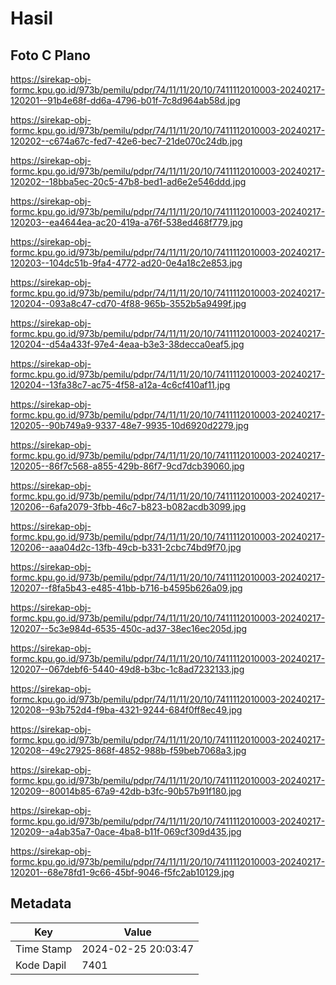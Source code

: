 # Hasil

## Foto C Plano

https://sirekap-obj-formc.kpu.go.id/973b/pemilu/pdpr/74/11/11/20/10/7411112010003-20240217-120201--91b4e68f-dd6a-4796-b01f-7c8d964ab58d.jpg

https://sirekap-obj-formc.kpu.go.id/973b/pemilu/pdpr/74/11/11/20/10/7411112010003-20240217-120202--c674a67c-fed7-42e6-bec7-21de070c24db.jpg

https://sirekap-obj-formc.kpu.go.id/973b/pemilu/pdpr/74/11/11/20/10/7411112010003-20240217-120202--18bba5ec-20c5-47b8-bed1-ad6e2e546ddd.jpg

https://sirekap-obj-formc.kpu.go.id/973b/pemilu/pdpr/74/11/11/20/10/7411112010003-20240217-120203--ea4644ea-ac20-419a-a76f-538ed468f779.jpg

https://sirekap-obj-formc.kpu.go.id/973b/pemilu/pdpr/74/11/11/20/10/7411112010003-20240217-120203--104dc51b-9fa4-4772-ad20-0e4a18c2e853.jpg

https://sirekap-obj-formc.kpu.go.id/973b/pemilu/pdpr/74/11/11/20/10/7411112010003-20240217-120204--093a8c47-cd70-4f88-965b-3552b5a9499f.jpg

https://sirekap-obj-formc.kpu.go.id/973b/pemilu/pdpr/74/11/11/20/10/7411112010003-20240217-120204--d54a433f-97e4-4eaa-b3e3-38decca0eaf5.jpg

https://sirekap-obj-formc.kpu.go.id/973b/pemilu/pdpr/74/11/11/20/10/7411112010003-20240217-120204--13fa38c7-ac75-4f58-a12a-4c6cf410af11.jpg

https://sirekap-obj-formc.kpu.go.id/973b/pemilu/pdpr/74/11/11/20/10/7411112010003-20240217-120205--90b749a9-9337-48e7-9935-10d6920d2279.jpg

https://sirekap-obj-formc.kpu.go.id/973b/pemilu/pdpr/74/11/11/20/10/7411112010003-20240217-120205--86f7c568-a855-429b-86f7-9cd7dcb39060.jpg

https://sirekap-obj-formc.kpu.go.id/973b/pemilu/pdpr/74/11/11/20/10/7411112010003-20240217-120206--6afa2079-3fbb-46c7-b823-b082acdb3099.jpg

https://sirekap-obj-formc.kpu.go.id/973b/pemilu/pdpr/74/11/11/20/10/7411112010003-20240217-120206--aaa04d2c-13fb-49cb-b331-2cbc74bd9f70.jpg

https://sirekap-obj-formc.kpu.go.id/973b/pemilu/pdpr/74/11/11/20/10/7411112010003-20240217-120207--f8fa5b43-e485-41bb-b716-b4595b626a09.jpg

https://sirekap-obj-formc.kpu.go.id/973b/pemilu/pdpr/74/11/11/20/10/7411112010003-20240217-120207--5c3e984d-6535-450c-ad37-38ec16ec205d.jpg

https://sirekap-obj-formc.kpu.go.id/973b/pemilu/pdpr/74/11/11/20/10/7411112010003-20240217-120207--067debf6-5440-49d8-b3bc-1c8ad7232133.jpg

https://sirekap-obj-formc.kpu.go.id/973b/pemilu/pdpr/74/11/11/20/10/7411112010003-20240217-120208--93b752d4-f9ba-4321-9244-684f0ff8ec49.jpg

https://sirekap-obj-formc.kpu.go.id/973b/pemilu/pdpr/74/11/11/20/10/7411112010003-20240217-120208--49c27925-868f-4852-988b-f59beb7068a3.jpg

https://sirekap-obj-formc.kpu.go.id/973b/pemilu/pdpr/74/11/11/20/10/7411112010003-20240217-120209--80014b85-67a9-42db-b3fc-90b57b91f180.jpg

https://sirekap-obj-formc.kpu.go.id/973b/pemilu/pdpr/74/11/11/20/10/7411112010003-20240217-120209--a4ab35a7-0ace-4ba8-b11f-069cf309d435.jpg

https://sirekap-obj-formc.kpu.go.id/973b/pemilu/pdpr/74/11/11/20/10/7411112010003-20240217-120201--68e78fd1-9c66-45bf-9046-f5fc2ab10129.jpg


## Metadata

| Key        | Value               |
| ---------- | ------------------- |
| Time Stamp | 2024-02-25 20:03:47 |
| Kode Dapil | 7401                |



